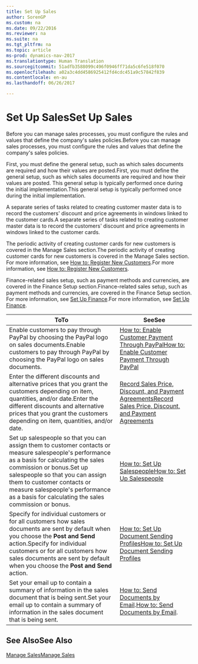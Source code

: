 ```yaml
---
title: Set Up Sales
author: SorenGP
ms.custom: na
ms.date: 09/22/2016
ms.reviewer: na
ms.suite: na
ms.tgt_pltfrm: na
ms.topic: article
ms-prod: dynamics-nav-2017
ms.translationtype: Human Translation
ms.sourcegitcommit: 51adfb3588099c496f0946ff71da5c6fe518f070
ms.openlocfilehash: a02a3c4dd4586925412fd4cdc451a9c57842f839
ms.contentlocale: en-au
ms.lasthandoff: 06/26/2017

---
```


# <a name="set-up-sales"></a><span data-ttu-id="d9c92-102">Set Up Sales</span><span class="sxs-lookup"><span data-stu-id="d9c92-102">Set Up Sales</span></span>

<span data-ttu-id="d9c92-103">Before you can manage sales processes, you must configure the rules and values that define the company's sales policies.</span><span class="sxs-lookup"><span data-stu-id="d9c92-103">Before you can manage sales processes, you must configure the rules and values that define the company's sales policies.</span></span>

<span data-ttu-id="d9c92-104">First, you must define the general setup, such as which sales documents are required and how their values are posted.</span><span class="sxs-lookup"><span data-stu-id="d9c92-104">First, you must define the general setup, such as which sales documents are required and how their values are posted.</span></span> <span data-ttu-id="d9c92-105">This general setup is typically performed once during the initial implementation.</span><span class="sxs-lookup"><span data-stu-id="d9c92-105">This general setup is typically performed once during the initial implementation.</span></span>

<span data-ttu-id="d9c92-106">A separate series of tasks related to creating customer master data is to record the customers' discount and price agreements in windows linked to the customer cards.</span><span class="sxs-lookup"><span data-stu-id="d9c92-106">A separate series of tasks related to creating customer master data is to record the customers' discount and price agreements in windows linked to the customer cards.</span></span>

<span data-ttu-id="d9c92-107">The periodic activity of creating customer cards for new customers is covered in the Manage Sales section.</span><span class="sxs-lookup"><span data-stu-id="d9c92-107">The periodic activity of creating customer cards for new customers is covered in the Manage Sales section.</span></span> <span data-ttu-id="d9c92-108">For more information, see [How to: Register New Customers](sales-how-register-new-customers.md).</span><span class="sxs-lookup"><span data-stu-id="d9c92-108">For more information, see [How to: Register New Customers](sales-how-register-new-customers.md).</span></span>

<span data-ttu-id="d9c92-109">Finance-related sales setup, such as payment methods and currencies, are covered in the Finance Setup section.</span><span class="sxs-lookup"><span data-stu-id="d9c92-109">Finance-related sales setup, such as payment methods and currencies, are covered in the Finance Setup section.</span></span> <span data-ttu-id="d9c92-110">For more information, see [Set Up Finance](finance-setup-setup-finance-setup.md).</span><span class="sxs-lookup"><span data-stu-id="d9c92-110">For more information, see [Set Up Finance](finance-setup-setup-finance-setup.md).</span></span>

|<span data-ttu-id="d9c92-111">To</span><span class="sxs-lookup"><span data-stu-id="d9c92-111">To</span></span> |<span data-ttu-id="d9c92-112">See</span><span class="sxs-lookup"><span data-stu-id="d9c92-112">See</span></span> |
|---|----|
|<span data-ttu-id="d9c92-113">Enable customers to pay through PayPal by choosing the PayPal logo on sales documents.</span><span class="sxs-lookup"><span data-stu-id="d9c92-113">Enable customers to pay through PayPal by choosing the PayPal logo on sales documents.</span></span>|[<span data-ttu-id="d9c92-114">How to: Enable Customer Payment Through PayPal</span><span class="sxs-lookup"><span data-stu-id="d9c92-114">How to: Enable Customer Payment Through PayPal</span></span>](sales-how-enable-customer-payments-paypal.md)|
|<span data-ttu-id="d9c92-115">Enter the different discounts and alternative prices that you grant the customers depending on item, quantities, and/or date.</span><span class="sxs-lookup"><span data-stu-id="d9c92-115">Enter the different discounts and alternative prices that you grant the customers depending on item, quantities, and/or date.</span></span>|[<span data-ttu-id="d9c92-116">Record Sales Price, Discount, and Payment Agreements</span><span class="sxs-lookup"><span data-stu-id="d9c92-116">Record Sales Price, Discount, and Payment Agreements</span></span>](sales-how-record-sales-price-discount-payment-agreements.md)|
|<span data-ttu-id="d9c92-117">Set up salespeople so that you can assign them to customer contacts or measure salespeople's performance as a basis for calculating the sales commission or bonus.</span><span class="sxs-lookup"><span data-stu-id="d9c92-117">Set up salespeople so that you can assign them to customer contacts or measure salespeople's performance as a basis for calculating the sales commission or bonus.</span></span>|[<span data-ttu-id="d9c92-118">How to: Set Up Salespeople</span><span class="sxs-lookup"><span data-stu-id="d9c92-118">How to: Set Up Salespeople</span></span>](sales-how-setup-salespeople.md)|
|<span data-ttu-id="d9c92-119">Specify for individual customers or for all customers how sales documents are sent by default when you choose the **Post and Send** action.</span><span class="sxs-lookup"><span data-stu-id="d9c92-119">Specify for individual customers or for all customers how sales documents are sent by default when you choose the **Post and Send** action.</span></span>|[<span data-ttu-id="d9c92-120">How to: Set Up Document Sending Profiles</span><span class="sxs-lookup"><span data-stu-id="d9c92-120">How to: Set Up Document Sending Profiles</span></span>](sales-how-setup-document-send-profiles.md)|
|<span data-ttu-id="d9c92-121">Set your email up to contain a summary of information in the sales document that is being sent.</span><span class="sxs-lookup"><span data-stu-id="d9c92-121">Set your email up to contain a summary of information in the sales document that is being sent.</span></span>|<span data-ttu-id="d9c92-122">[How to: Send Documents by Email](ui-how-send-documents-email.md).</span><span class="sxs-lookup"><span data-stu-id="d9c92-122">[How to: Send Documents by Email](ui-how-send-documents-email.md).</span></span>|

## <a name="see-also"></a><span data-ttu-id="d9c92-123">See Also</span><span class="sxs-lookup"><span data-stu-id="d9c92-123">See Also</span></span>  
[<span data-ttu-id="d9c92-124">Manage Sales</span><span class="sxs-lookup"><span data-stu-id="d9c92-124">Manage Sales</span></span>](sales-manage-sales.md)

